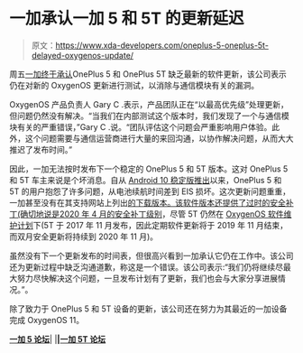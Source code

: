 # 一加承认一加 5 和 5T 的更新延迟

> 原文：<https://www.xda-developers.com/oneplus-5-oneplus-5t-delayed-oxygenos-update/>

周五[一加终于承认](https://forums.oneplus.com/threads/notice-regarding-the-oneplus-5-5t-update-delay.1304655/)OnePlus 5 和 OnePlus 5T 缺乏最新的软件更新，该公司表示仍在对新的 OxygenOS 更新进行测试，以消除与通信模块有关的漏洞。

OxygenOS 产品负责人 Gary C .表示，产品团队正在“以最高优先级”处理更新，但问题仍然没有解决。“当我们在内部测试这个版本时，我们发现了一个与通信模块有关的严重错误，”Gary C .说。“团队评估这个问题会严重影响用户体验。此外，这个问题需要与通信运营商进行大量的来回沟通，以协作解决问题，从而大大推迟了发布时间。”

因此，一加无法按时发布下一个稳定的 OnePlus 5 和 5T 版本。这对 OnePlus 5 和 5T 车主来说是个坏消息。自从 [Android 10 稳定版推出](https://www.xda-developers.com/how-to-bring-back-oxygenos-full-screen-gestures-navigation-oneplus-5-5t-android-10-update/)以来，OnePlus 5 和 5T 的用户抱怨了许多问题，从电池续航时间差到 EIS 损坏。这次更新问题重重，一加甚至没有在其支持网站上列出[的下载版本。该软件版本还提供了过时的安全补丁(确切地说是](https://onepluscom.pxf.io/c/2233363/916678/12532?subId1=UUxdaUeUpU29904&subId2=exda&u=https%3A%2F%2Fwww.oneplus.com%2Fglobal%2Fsupport%2Fsoftwareupgrade)[2020 年 4 月的安全补丁级别](https://www.xda-developers.com/google-april-2020-android-security-bulletin-patches-pixel-4-3-3a-2-xl/)，尽管 5T 仍然在 [OxygenOS 软件维护计划](https://www.xda-developers.com/oneplus-software-maintenance-schedule/)下(5T 于 2017 年 11 月发布，因此定期软件更新将于 2019 年 11 月结束，而双月安全更新将持续到 2020 年 11 月)。

虽然没有下一个更新发布的时间表，但很高兴看到一加承认它仍在工作中。该公司还为更新过程中缺乏沟通道歉，称这是一个错误。该公司表示:“我们仍将继续尽最大努力尽快解决这个问题，一旦发布计划有了更新，我们也会与大家分享进展情况。”。

除了致力于 OnePlus 5 和 5T 设备的更新，该公司还在努力为其最近的一加设备完成 OxygenOS 11。

**[一加 5 论坛](https://forum.xda-developers.com/oneplus-5)**| |**|[一加 5T 论坛](https://forum.xda-developers.com/oneplus-5t)**